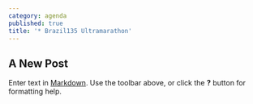 ```yaml
---
category: agenda
published: true
title: '* Brazil135 Ultramarathon'
---
```

## A New Post

Enter text in [Markdown](http://daringfireball.net/projects/markdown/). Use the toolbar above, or click the **?** button for formatting help.
